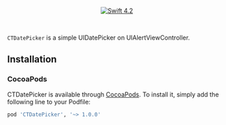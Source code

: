
<p align="center">
    <a href="https://developer.apple.com/swift/">
        <img src="https://img.shields.io/badge/Swift-4.2-orange.svg?style=flat" alt="Swift 4.2">
    </a>
</p>

<br/>

`CTDatePicker` is a simple UIDatePicker on UIAlertViewController.

## Installation

### CocoaPods

CTDatePicker is available through [CocoaPods](http://cocoapods.org). To install
it, simply add the following line to your Podfile:

```bash
pod 'CTDatePicker', '~> 1.0.0'
```
